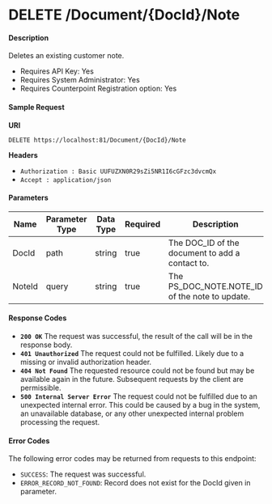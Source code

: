 
# DELETE /Document/{DocId}/Note

#### Description
Deletes an existing customer note.

- Requires API Key: Yes
- Requires System Administrator: Yes
- Requires Counterpoint Registration option: Yes

#### Sample Request

**URI**

`DELETE https://localhost:81/Document/{DocId}/Note`

**Headers**
- `Authorization : Basic UUFUZXN0R29sZi5NR1I6cGFzc3dvcmQx`
- `Accept : application/json`

#### Parameters

Name | Parameter Type | Data Type | Required | Description
---- | -------------- | --------- | -------- | -----------
DocId | path | string | true | The DOC_ID of the document to add a contact to.
NoteId | query | string | true | The PS_DOC_NOTE.NOTE_ID of the note to update.


#### Response Codes
- **<code>200 OK</code>** The request was successful, the result of the call will be in the response body.
- **<code>401 Unauthorized</code>** The request could not be fulfilled. Likely due to a missing or invalid authorization header.
- **<code>404 Not Found</code>** The requested resource could not be found but may be available again in the future.  Subsequent requests by the client are permissible.
- **<code>500 Internal Server Error</code>** The request could not be fulfilled due to an unexpected internal error. This could be caused by a bug in the system, an unavailable database, or any other unexpected internal problem processing the request.
 
#### Error Codes
The following error codes may be returned from requests to this endpoint:
- `SUCCESS`: The request was successful.
- `ERROR_RECORD_NOT_FOUND`: Record does not exist for the DocId given in parameter.
